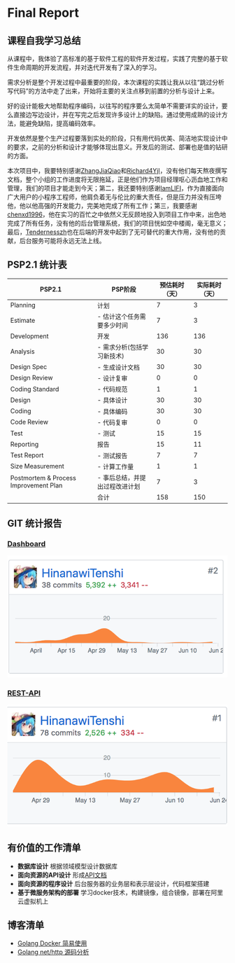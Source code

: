 # Final Report

## 课程自我学习总结

从课程中，我体验了高标准的基于软件工程的软件开发过程，实践了完整的基于软件生命周期的开发流程，并对迭代开发有了深入的学习。

需求分析是整个开发过程中最重要的阶段，本次课程的实践让我从以往“跳过分析写代码”的方法中走了出来，开始将主要的关注点移到前置的分析与设计上来。

好的设计能极大地帮助程序编码，以往写的程序要么太简单不需要详实的设计，要么直接边写边设计，并在写完之后发现许多设计上的缺陷。通过使用成熟的设计方法，能避免缺陷，提高编码效率。

开发依然是整个生产过程要落到实处的阶段，只有用代码优美、简洁地实现设计中的要求，之前的分析和设计才能够体现出意义。开发后的测试、部署也是值的钻研的方面。

本次项目中，我要特别感谢[ZhangJiaQiao](https://github.com/ZhangJiaQiao)和[Richard4Yjl](https://github.com/Richard4Yjl)，没有他们每天熬夜撰写文档，整个小组的工作进度将无限拖延，正是他们作为项目经理呕心沥血地工作和管理，我们的项目才能走到今天；第二，我还要特别感谢[IamLIFI](https://github.com/IamLIFI)，作为直接面向广大用户的小程序工程师，他肩负着无与伦比的重大责任，但是压力并没有压垮他，他以他高强的开发能力，完美地完成了所有工作；第三，我要感谢[chenxd1996](https://github.com/chenxd1996)，他在实习的百忙之中依然义无反顾地投入到项目工作中来，出色地完成了所有任务，没有他的后台管理系统，我们的项目恍如空中楼阁，毫无意义；最后，[Tendernesszh](https://github.com/Tendernesszh)也在后端的开发中起到了无可替代的重大作用，没有他的贡献，后台服务可能将永远无法上线。

## PSP2.1 统计表

|PSP2.1|PSP阶段|预估耗时（天）|实际耗时（天）|
|---|---|---|---|
|Planning|计划|7|3|
|Estimate|- 估计这个任务需要多少时间|7|3|
|Development|开发|136|136|
|Analysis|- 需求分析(包括学习新技术)|30|30|
|Design Spec|- 生成设计文档|30|30|
|Design Review|- 设计复审|0|0|
|Coding Standard|- 代码规范|1|1|
|Design|- 具体设计|30|30|
|Coding|- 具体编码|30|30|
|Code Review|- 代码复审|0|0|
|Test|- 测试|15|15|
|Reporting|报告|15|11|
|Test Report|- 测试报告|7|7|
|Size Measurement|- 计算工作量|1|1|
|Postmortem & Process Improvement Plan|- 事后总结，并提出过程改进计划|7|3|
||合计|158|150|

## GIT 统计报告

### [Dashboard](https://github.com/DeliciousFoodEasyOrder/Dashboard)

![](assets/15331389_github_dashboard.png)

### [REST-API](https://github.com/DeliciousFoodEasyOrder/rest-api)

![](assets/15331389_github_rest-api.png)

## 有价值的工作清单

- **数据库设计** 根据领域模型设计数据库
- **面向资源的API设计** 形成[API文档](https://easyorder1.docs.apiary.io/)
- **面向资源的程序设计** 后台服务器的业务层和表示层设计，代码框架搭建
- **基于微服务架构的部署** 学习docker技术，构建镜像，组合镜像，部署在阿里云虚拟机上

## 博客清单

- [Golang Docker 简易使用](https://hinanawitenshi.github.io/2017/11/14/golang-docker.html)
- [Golang net/http 源码分析](https://hinanawitenshi.github.io/2017/11/13/golang-http.html)

